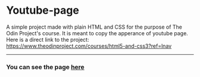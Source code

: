 # Youtube-page

A simple project made with plain HTML and CSS for the purpose of The Odin Project's course. It is meant to copy the apperance of youtube page. Here is a direct link to the project: https://www.theodinproject.com/courses/html5-and-css3?ref=lnav

---

### You can see the page [here](https://m-rejdych.github.io/Youtube-page/)

